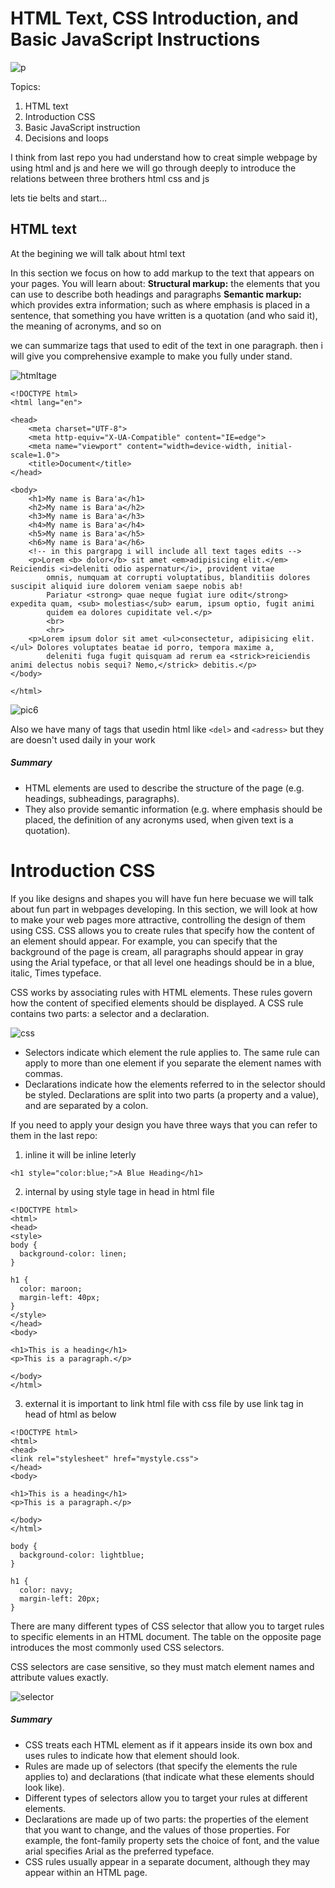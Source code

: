 # HTML Text, CSS Introduction, and Basic JavaScript Instructions

![p](https://miro.medium.com/max/6300/1*l4xICbIIYlz1OTymWCoUTw.jpeg)

Topics:
1. HTML text
2. Introduction CSS
3. Basic JavaScript instruction
4. Decisions and loops 

I think from last repo you had understand how to creat simple webpage by using html and js and here we will go through deeply to introduce the relations between three brothers html css and js 

lets tie belts and start...

## HTML text
At the begining we will talk about html text 

In this section we focus on how to add markup to the text that appears on your pages. You will learn about:
**Structural markup:** the elements that you can use to
describe both headings and paragraphs
**Semantic markup:** which provides extra information; such as where emphasis is placed in a sentence, that something you have written is a quotation (and who said it), the meaning of acronyms, and so on

we can summarize tags that used to edit of the text in one paragraph. 
then i will give you comprehensive example to make you fully under stand.

![htmltage](http://static1.squarespace.com/static/58dd0c8cd482e901dc8ea61e/59cc09829f8dce4098e5c426/5ac405760e2e72d53c1499da/1522968217225/HTML-Tags-Book-Description-Square-Chart.png?format=1500w)

```
<!DOCTYPE html>
<html lang="en">

<head>
    <meta charset="UTF-8">
    <meta http-equiv="X-UA-Compatible" content="IE=edge">
    <meta name="viewport" content="width=device-width, initial-scale=1.0">
    <title>Document</title>
</head>

<body>
    <h1>My name is Bara'a</h1>
    <h2>My name is Bara'a</h2>
    <h3>My name is Bara'a</h3>
    <h4>My name is Bara'a</h4>
    <h5>My name is Bara'a</h5>
    <h6>My name is Bara'a</h6>
    <!-- in this pargrapg i will include all text tages edits -->
    <p>Lorem <b> dolor</b> sit amet <em>adipisicing elit.</em>  Reiciendis <i>deleniti odio aspernatur</i>, provident vitae
        omnis, numquam at corrupti voluptatibus, blanditiis dolores suscipit aliquid iure dolorem veniam saepe nobis ab!
        Pariatur <strong> quae neque fugiat iure odit</strong> expedita quam, <sub> molestias</sub> earum, ipsum optio, fugit animi
        quidem ea dolores cupiditate vel.</p>
        <br>
        <hr>
    <p>Lorem ipsum dolor sit amet <ul>consectetur, adipisicing elit.</ul> Dolores voluptates beatae id porro, tempora maxime a,
        deleniti fuga fugit quisquam ad rerum ea <strick>reiciendis animi delectus nobis sequi? Nemo,</strick> debitis.</p>
</body>

</html>
```

![pic6](./img/pic6.png)

Also we have many of tags that usedin html like `<del>` and `<adress>` but they are doesn't used daily in your work 

##### Summary 

* HTML elements are used to describe the structure of the page (e.g. headings, subheadings, paragraphs).
* They also provide semantic information (e.g. where emphasis should be placed, the definition of any acronyms used, when given text is a quotation).


# Introduction CSS

If you like designs and shapes you will have fun here becuase we will talk about fun part in webpages developing.
In this section, we will look at how to make your web pages more attractive, controlling the design of them using CSS.
CSS allows you to create rules that specify how the content of an element should appear. For example, you can specify that the background of the page is cream, all paragraphs should appear in gray using the Arial typeface, or that all level one headings should be in a blue, italic, Times typeface.

CSS works by associating rules with HTML elements. These rules govern how the content of specified elements should be displayed. A CSS rule contains two parts: a selector and a declaration.

![css](https://hackernoon.com/drafts/2z4a3yh4.png)

* Selectors indicate which element the rule applies to. The same rule can apply to more than one element if you separate the element names with commas.
* Declarations indicate how the elements referred to in the selector should be styled. Declarations are split into two parts (a property and a value), and are separated by a colon.

If you need to apply your design you have three ways that you can refer to them in the last repo:

1. inline
it will be inline leterly

```
<h1 style="color:blue;">A Blue Heading</h1>
```

2. internal 
by using style tage in head in html file 

```
<!DOCTYPE html>
<html>
<head>
<style>
body {
  background-color: linen;
}

h1 {
  color: maroon;
  margin-left: 40px;
}
</style>
</head>
<body>

<h1>This is a heading</h1>
<p>This is a paragraph.</p>

</body>
</html>
```

3. external
it is important to link html file with css file by use link tag in head of html as below 

```
<!DOCTYPE html>
<html>
<head>
<link rel="stylesheet" href="mystyle.css">
</head>
<body>

<h1>This is a heading</h1>
<p>This is a paragraph.</p>

</body>
</html>
```


```
body {
  background-color: lightblue;
}

h1 {
  color: navy;
  margin-left: 20px;
}
```

There are many different types of CSS selector that allow you to target rules to specific elements in an HTML document. The table on the opposite page introduces the most commonly used CSS selectors.

CSS selectors are case sensitive, so they must match element  names and attribute values exactly.

![selector](./img/p7.png)

##### Summary 

* CSS treats each HTML element as if it appears inside its own box and uses rules to indicate how that element should look.
* Rules are made up of selectors (that specify the elements the rule applies to) and declarations (that indicate what these elements should look like).
* Different types of selectors allow you to target your rules at different elements.
* Declarations are made up of two parts: the properties of the element that you want to change, and the values of those properties. For example, the font-family property sets the choice of font, and the value arial specifies Arial as the preferred typeface.
* CSS rules usually appear in a separate document, although they may appear within an HTML page.

